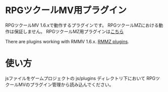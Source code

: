 # RPGツクールMV用プラグイン

RPGツクールMV 1.6.xで動作するプラグインです。
RPGツクールMZにおける動作は保証しません。
RPGツクールMZ用プラグインは[こちら](https://github.com/elleonard/DarkPlasma-MZ-Plugins/tree/release)

There are plugins working with RMMV 1.6.x.
[RMMZ plugins](https://github.com/elleonard/DarkPlasma-MZ-Plugins/tree/release).

# 使い方

jsファイルをゲームプロジェクトの js/plugins ディレクトリ下において RPGツクールMVのプラグイン管理から読み込んでください。
